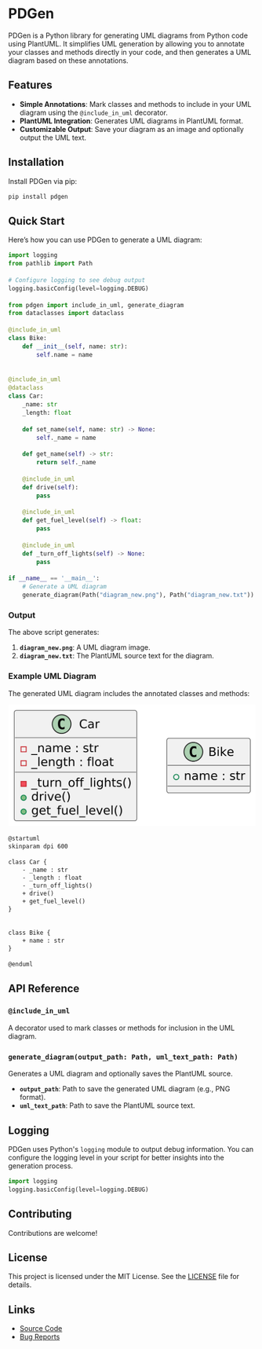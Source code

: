 # PDGen

PDGen is a Python library for generating UML diagrams from Python code using PlantUML. It simplifies UML generation by
allowing you to annotate your classes and methods directly in your code, and then generates a UML diagram based on these
annotations.

## Features
- **Simple Annotations**: Mark classes and methods to include in your UML diagram using the `@include_in_uml` decorator.
- **PlantUML Integration**: Generates UML diagrams in PlantUML format.
- **Customizable Output**: Save your diagram as an image and optionally output the UML text.

## Installation
Install PDGen via pip:

```bash
pip install pdgen
```

## Quick Start

Here’s how you can use PDGen to generate a UML diagram:

```python
import logging
from pathlib import Path

# Configure logging to see debug output
logging.basicConfig(level=logging.DEBUG)

from pdgen import include_in_uml, generate_diagram
from dataclasses import dataclass

@include_in_uml
class Bike:
    def __init__(self, name: str):
        self.name = name


@include_in_uml
@dataclass
class Car:
    _name: str
    _length: float

    def set_name(self, name: str) -> None:
        self._name = name

    def get_name(self) -> str:
        return self._name

    @include_in_uml
    def drive(self):
        pass

    @include_in_uml
    def get_fuel_level(self) -> float:
        pass

    @include_in_uml
    def _turn_off_lights(self) -> None:
        pass

if __name__ == '__main__':
    # Generate a UML diagram
    generate_diagram(Path("diagram_new.png"), Path("diagram_new.txt"))
```

### Output
The above script generates:
1. **`diagram_new.png`**: A UML diagram image.
2. **`diagram_new.txt`**: The PlantUML source text for the diagram.

### Example UML Diagram
The generated UML diagram includes the annotated classes and methods:

![PlantUML UML Image Generated with python pdgen library](https://raw.githubusercontent.com/Softoft/pdgen/refs/heads/main/e2e_tests/test_projects/resources_tmp/diagram_test.png)

```
@startuml
skinparam dpi 600

class Car {
    - _name : str
    - _length : float
    - _turn_off_lights()
    + drive()
    + get_fuel_level()
}


class Bike {
    + name : str
}

@enduml
```

## API Reference

### `@include_in_uml`
A decorator used to mark classes or methods for inclusion in the UML diagram.

### `generate_diagram(output_path: Path, uml_text_path: Path)`
Generates a UML diagram and optionally saves the PlantUML source.

- **`output_path`**: Path to save the generated UML diagram (e.g., PNG format).
- **`uml_text_path`**: Path to save the PlantUML source text.

## Logging

PDGen uses Python's `logging` module to output debug information. You can configure the logging level in your script for
better insights into the generation process.

```python
import logging
logging.basicConfig(level=logging.DEBUG)
```

## Contributing
Contributions are welcome!

## License

This project is licensed under the MIT License. See the [LICENSE](https://github.com/Softoft/pdgen/blob/main/LICENSE)
file for details.

## Links
- [Source Code](https://github.com/Softoft/pdgen)
- [Bug Reports](https://github.com/Softoft/pdgen/issues)